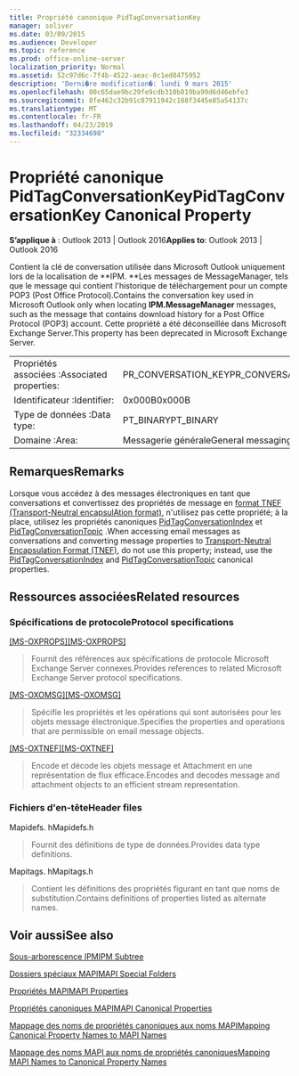 ```yaml
---
title: Propriété canonique PidTagConversationKey
manager: soliver
ms.date: 03/09/2015
ms.audience: Developer
ms.topic: reference
ms.prod: office-online-server
localization_priority: Normal
ms.assetid: 52c97d6c-7f4b-4522-aeac-0c1ed8475952
description: 'Derni�re modification�: lundi 9 mars 2015'
ms.openlocfilehash: 00c65dae9bc29fe9cdb310b819ba99d6d46ebfe3
ms.sourcegitcommit: 8fe462c32b91c87911942c188f3445e85a54137c
ms.translationtype: MT
ms.contentlocale: fr-FR
ms.lasthandoff: 04/23/2019
ms.locfileid: "32334698"
---
```

# <a name="pidtagconversationkey-canonical-property"></a><span data-ttu-id="c2a9e-103">Propriété canonique PidTagConversationKey</span><span class="sxs-lookup"><span data-stu-id="c2a9e-103">PidTagConversationKey Canonical Property</span></span>

  
  
<span data-ttu-id="c2a9e-104">**S’applique à** : Outlook 2013 | Outlook 2016</span><span class="sxs-lookup"><span data-stu-id="c2a9e-104">**Applies to**: Outlook 2013 | Outlook 2016</span></span> 
  
<span data-ttu-id="c2a9e-105">Contient la clé de conversation utilisée dans Microsoft Outlook uniquement lors de la localisation de \*\*IPM. \*\*Les messages de MessageManager, tels que le message qui contient l'historique de téléchargement pour un compte POP3 (Post Office Protocol).</span><span class="sxs-lookup"><span data-stu-id="c2a9e-105">Contains the conversation key used in Microsoft Outlook only when locating **IPM.MessageManager** messages, such as the message that contains download history for a Post Office Protocol (POP3) account.</span></span> <span data-ttu-id="c2a9e-106">Cette propriété a été déconseillée dans Microsoft Exchange Server.</span><span class="sxs-lookup"><span data-stu-id="c2a9e-106">This property has been deprecated in Microsoft Exchange Server.</span></span> 
  
|||
|:-----|:-----|
|<span data-ttu-id="c2a9e-107">Propriétés associées :</span><span class="sxs-lookup"><span data-stu-id="c2a9e-107">Associated properties:</span></span>  <br/> |<span data-ttu-id="c2a9e-108">PR_CONVERSATION_KEY</span><span class="sxs-lookup"><span data-stu-id="c2a9e-108">PR_CONVERSATION_KEY</span></span>  <br/> |
|<span data-ttu-id="c2a9e-109">Identificateur :</span><span class="sxs-lookup"><span data-stu-id="c2a9e-109">Identifier:</span></span>  <br/> |<span data-ttu-id="c2a9e-110">0x000B</span><span class="sxs-lookup"><span data-stu-id="c2a9e-110">0x000B</span></span>  <br/> |
|<span data-ttu-id="c2a9e-111">Type de données :</span><span class="sxs-lookup"><span data-stu-id="c2a9e-111">Data type:</span></span>  <br/> |<span data-ttu-id="c2a9e-112">PT_BINARY</span><span class="sxs-lookup"><span data-stu-id="c2a9e-112">PT_BINARY</span></span>  <br/> |
|<span data-ttu-id="c2a9e-113">Domaine :</span><span class="sxs-lookup"><span data-stu-id="c2a9e-113">Area:</span></span>  <br/> |<span data-ttu-id="c2a9e-114">Messagerie générale</span><span class="sxs-lookup"><span data-stu-id="c2a9e-114">General messaging</span></span>  <br/> |
   
## <a name="remarks"></a><span data-ttu-id="c2a9e-115">Remarques</span><span class="sxs-lookup"><span data-stu-id="c2a9e-115">Remarks</span></span>

<span data-ttu-id="c2a9e-116">Lorsque vous accédez à des messages électroniques en tant que conversations et convertissez des propriétés de message en [format TNEF (Transport-Neutral encapsulAtion format)](transport-neutral-encapsulation-format-tnef.md), n'utilisez pas cette propriété; à la place, utilisez les propriétés canoniques [PidTagConversationIndex](pidtagconversationindex-canonical-property.md) et [PidTagConversationTopic](pidtagconversationtopic-canonical-property.md) .</span><span class="sxs-lookup"><span data-stu-id="c2a9e-116">When accessing email messages as conversations and converting message properties to [Transport-Neutral Encapsulation Format (TNEF)](transport-neutral-encapsulation-format-tnef.md), do not use this property; instead, use the [PidTagConversationIndex](pidtagconversationindex-canonical-property.md) and [PidTagConversationTopic](pidtagconversationtopic-canonical-property.md) canonical properties.</span></span> 
  
## <a name="related-resources"></a><span data-ttu-id="c2a9e-117">Ressources associées</span><span class="sxs-lookup"><span data-stu-id="c2a9e-117">Related resources</span></span>

### <a name="protocol-specifications"></a><span data-ttu-id="c2a9e-118">Spécifications de protocole</span><span class="sxs-lookup"><span data-stu-id="c2a9e-118">Protocol specifications</span></span>

<span data-ttu-id="c2a9e-119">[[MS-OXPROPS]](https://msdn.microsoft.com/library/f6ab1613-aefe-447d-a49c-18217230b148%28Office.15%29.aspx)</span><span class="sxs-lookup"><span data-stu-id="c2a9e-119">[[MS-OXPROPS]](https://msdn.microsoft.com/library/f6ab1613-aefe-447d-a49c-18217230b148%28Office.15%29.aspx)</span></span>
  
> <span data-ttu-id="c2a9e-120">Fournit des références aux spécifications de protocole Microsoft Exchange Server connexes.</span><span class="sxs-lookup"><span data-stu-id="c2a9e-120">Provides references to related Microsoft Exchange Server protocol specifications.</span></span>
    
<span data-ttu-id="c2a9e-121">[[MS-OXOMSG]](https://msdn.microsoft.com/library/daa9120f-f325-4afb-a738-28f91049ab3c%28Office.15%29.aspx)</span><span class="sxs-lookup"><span data-stu-id="c2a9e-121">[[MS-OXOMSG]](https://msdn.microsoft.com/library/daa9120f-f325-4afb-a738-28f91049ab3c%28Office.15%29.aspx)</span></span>
  
> <span data-ttu-id="c2a9e-122">Spécifie les propriétés et les opérations qui sont autorisées pour les objets message électronique.</span><span class="sxs-lookup"><span data-stu-id="c2a9e-122">Specifies the properties and operations that are permissible on email message objects.</span></span>
    
<span data-ttu-id="c2a9e-123">[[MS-OXTNEF]](https://msdn.microsoft.com/library/1f0544d7-30b7-4194-b58f-adc82f3763bb%28Office.15%29.aspx)</span><span class="sxs-lookup"><span data-stu-id="c2a9e-123">[[MS-OXTNEF]](https://msdn.microsoft.com/library/1f0544d7-30b7-4194-b58f-adc82f3763bb%28Office.15%29.aspx)</span></span>
  
> <span data-ttu-id="c2a9e-124">Encode et décode les objets message et Attachment en une représentation de flux efficace.</span><span class="sxs-lookup"><span data-stu-id="c2a9e-124">Encodes and decodes message and attachment objects to an efficient stream representation.</span></span>
    
### <a name="header-files"></a><span data-ttu-id="c2a9e-125">Fichiers d'en-tête</span><span class="sxs-lookup"><span data-stu-id="c2a9e-125">Header files</span></span>

<span data-ttu-id="c2a9e-126">Mapidefs. h</span><span class="sxs-lookup"><span data-stu-id="c2a9e-126">Mapidefs.h</span></span>
  
> <span data-ttu-id="c2a9e-127">Fournit des définitions de type de données.</span><span class="sxs-lookup"><span data-stu-id="c2a9e-127">Provides data type definitions.</span></span>
    
<span data-ttu-id="c2a9e-128">Mapitags. h</span><span class="sxs-lookup"><span data-stu-id="c2a9e-128">Mapitags.h</span></span>
  
> <span data-ttu-id="c2a9e-129">Contient les définitions des propriétés figurant en tant que noms de substitution.</span><span class="sxs-lookup"><span data-stu-id="c2a9e-129">Contains definitions of properties listed as alternate names.</span></span>
    
## <a name="see-also"></a><span data-ttu-id="c2a9e-130">Voir aussi</span><span class="sxs-lookup"><span data-stu-id="c2a9e-130">See also</span></span>



[<span data-ttu-id="c2a9e-131">Sous-arborescence IPM</span><span class="sxs-lookup"><span data-stu-id="c2a9e-131">IPM Subtree</span></span>](ipm-subtree.md)
  
[<span data-ttu-id="c2a9e-132">Dossiers spéciaux MAPI</span><span class="sxs-lookup"><span data-stu-id="c2a9e-132">MAPI Special Folders</span></span>](mapi-special-folders.md)
  
[<span data-ttu-id="c2a9e-133">Propriétés MAPI</span><span class="sxs-lookup"><span data-stu-id="c2a9e-133">MAPI Properties</span></span>](mapi-properties.md)
  
[<span data-ttu-id="c2a9e-134">Propriétés canoniques MAPI</span><span class="sxs-lookup"><span data-stu-id="c2a9e-134">MAPI Canonical Properties</span></span>](mapi-canonical-properties.md)
  
[<span data-ttu-id="c2a9e-135">Mappage des noms de propriétés canoniques aux noms MAPI</span><span class="sxs-lookup"><span data-stu-id="c2a9e-135">Mapping Canonical Property Names to MAPI Names</span></span>](mapping-canonical-property-names-to-mapi-names.md)
  
[<span data-ttu-id="c2a9e-136">Mappage des noms MAPI aux noms de propriétés canoniques</span><span class="sxs-lookup"><span data-stu-id="c2a9e-136">Mapping MAPI Names to Canonical Property Names</span></span>](mapping-mapi-names-to-canonical-property-names.md)

